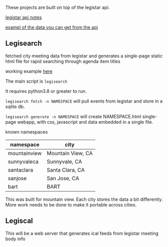 These projects are built on top of the legistar api.

[legistar api notes](legistar.md)
  
[exampl of the data you can get from the api](documentation/sanjose.json)

## Legisearch

fetched city meeting data from legistar and generates a single-page static html file for rapid searching through agenda item titles

working example [here](http://www.jisaacstone.com/projects/councildoc.html)

The main script is `legisearch`

It requires python3.8 or greater to run.

`legisearch fetch -n NAMESPACE` will pull events from legistar and store in a sqlite db.

`legisearch generate -n NAMESPACE` will create NAMESPACE.html single-page webapp, with css, javascript and data embedded in a single file.

known namespaces

| namespace | city |
| --- | --- |
| mountainview | Mountain View, CA |
| sunnyvaleca | Sunnyvale, CA |
| santaclara | Santa Clara, CA |
| sanjose | San Jose, CA |
| bart | BART |

This was built for mountain view. Each city stores the data a bit differently.
More work needs to be done to make it portable across cities.

## Legiscal

This will be a web server that generates ical feeds from legistar meeting body info
